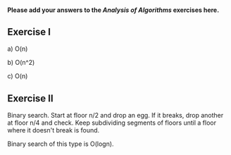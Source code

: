 #### Please add your answers to the **_Analysis of Algorithms_** exercises here.

## Exercise I

a) O(n)

b) O(n^2)

c) O(n)

## Exercise II

Binary search. Start at floor n/2 and drop an egg. If it breaks, drop another at floor n/4 and check. Keep subdividing segments of floors until a floor where it doesn't break is found.

Binary search of this type is O(logn).
